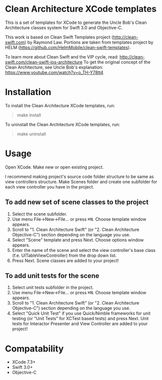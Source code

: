 # Clean Architecture XCode templates

This is a set of templates for XCode to generate the Uncle Bob's Clean Architecture classes system for Swift 3.0 and Objective-C.

This work is based on Clean Swift Templates project (http://clean-swift.com) by Raymond Law.
Portions are taken from templates project by HELM (https://github.com/HelmMobile/clean-swift-templates).

To learn more about Clean Swift and the VIP cycle, read: http://clean-swift.com/clean-swift-ios-architecture
To get the original concept of the Clean Architecture, see Uncle Bob's explanation: https://www.youtube.com/watch?v=o_TH-Y78tt4

# Installation

To install the Clean Architecture XCode templates, run:

> make install

To uninstall the Clean Architecture XCode templates, run:

> make uninstall

# Usage

Open XCode. Make new or open existing project.

I recommend making project's source code folder structure to be same as view controllers structure. Make Scenes folder and create one subfolder for each view controller you have in the project.

## To add new set of scene classes to the project
1. Select the scene subfolder.
1. Use menu File->New->File... or press <kbd>⌘N</kbd>. Choose template window appears. 
2. Scroll to "1. Clean Architecture Swift" (or "2. Clean Architecture Objective-C") section depending on the language you use.
3. Select "Scene" template and press Next. Choose options window appears.
4. Enter the name of the scene and select the view controller's base class (f.e. UITableViewController) from the drop down list.
5. Press Next. Scene classes are added to your project!

## To add unit tests for the scene
1. Select unit tests subfolder in the project. 
1. Use menu File->New->File... or press <kbd>⌘N</kbd>. Choose template window appears. 
2. Scroll to "1. Clean Architecture Swift" (or "2. Clean Architecture Objective-C") section depending on the language you use.
3. Select "Quick Unit Test" if you use Quick/Nimble frameworks for unit testing (or "Unit Tests" for XCTest based tests) and press Next. Unit tests for Interactor Presenter and View Controller are added to your project!

# Compatability

- XCode 7.3+
- Swift 3.0+
- Objective-C 